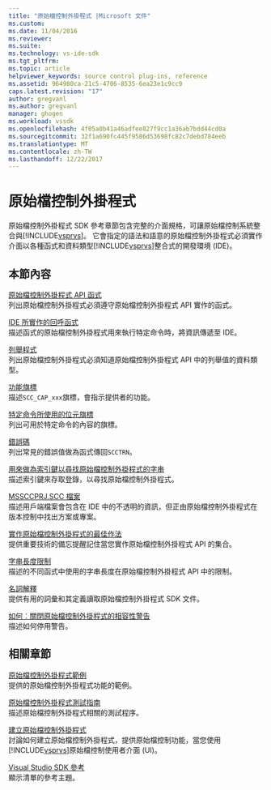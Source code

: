 ```yaml
---
title: "原始檔控制外掛程式 |Microsoft 文件"
ms.custom: 
ms.date: 11/04/2016
ms.reviewer: 
ms.suite: 
ms.technology: vs-ide-sdk
ms.tgt_pltfrm: 
ms.topic: article
helpviewer_keywords: source control plug-ins, reference
ms.assetid: 964980ca-21c5-4706-8535-6ea23e1c9cc9
caps.latest.revision: "17"
author: gregvanl
ms.author: gregvanl
manager: ghogen
ms.workload: vssdk
ms.openlocfilehash: 4f05a0b41a46adfee827f9cc1a36ab7bdd44cd0a
ms.sourcegitcommit: 32f1a690fc445f9586d53698fc82c7debd784eeb
ms.translationtype: MT
ms.contentlocale: zh-TW
ms.lasthandoff: 12/22/2017
---
```

# <a name="source-control-plug-ins"></a>原始檔控制外掛程式
原始檔控制外掛程式 SDK 參考章節包含完整的介面規格，可讓原始檔控制系統整合與[!INCLUDE[vsprvs](../code-quality/includes/vsprvs_md.md)]。 它會指定的語法和語意的原始檔控制外掛程式必須實作介面以各種函式和資料類型[!INCLUDE[vsprvs](../code-quality/includes/vsprvs_md.md)]整合式的開發環境 (IDE)。  
  
## <a name="in-this-section"></a>本節內容  
 [原始檔控制外掛程式 API 函式](../extensibility/source-control-plug-in-api-functions.md)  
 列出原始檔控制外掛程式必須遵守原始檔控制外掛程式 API 實作的函式。  
  
 [IDE 所實作的回呼函式](../extensibility/callback-functions-implemented-by-the-ide.md)  
 描述函式的原始檔控制外掛程式用來執行特定命令時，將資訊傳遞至 IDE。  
  
 [列舉程式](../extensibility/enumerators.md)  
 列出原始檔控制外掛程式必須知道原始檔控制外掛程式 API 中的列舉值的資料類型。  
  
 [功能旗標](../extensibility/capability-flags.md)  
 描述`SCC_CAP_xxx`旗標，會指示提供者的功能。  
  
 [特定命令所使用的位元旗標](../extensibility/bitflags-used-by-specific-commands.md)  
 列出可用於特定命令的內容的旗標。  
  
 [錯誤碼](../extensibility/error-codes.md)  
 列出常見的錯誤值做為函式傳回`SCCTRN`。  
  
 [用來做為索引鍵以尋找原始檔控制外掛程式的字串](../extensibility/strings-used-as-keys-for-finding-a-source-control-plug-in.md)  
 描述索引鍵來存取登錄，以尋找原始檔控制外掛程式。  
  
 [MSSCCPRJ.SCC 檔案](../extensibility/mssccprj-scc-file.md)  
 描述用戶端檔案會包含在 IDE 中的不透明的資訊，但正由原始檔控制外掛程式在版本控制中找出方案或專案。  
  
 [實作原始檔控制外掛程式的最佳作法](../extensibility/best-practices-for-implementing-a-source-control-plug-in.md)  
 提供重要技術的備忘提醒記住當您實作原始檔控制外掛程式 API 的集合。  
  
 [字串長度限制](../extensibility/restrictions-on-string-lengths.md)  
 描述的不同函式中使用的字串長度在原始檔控制外掛程式 API 中的限制。  
  
 [名詞解釋](../extensibility/source-control-plug-in-glossary.md)  
 提供有用的詞彙和其定義讀取原始檔控制外掛程式 SDK 文件。  
  
 [如何︰關閉原始檔控制外掛程式的相容性警告](../extensibility/how-to-turn-off-compatibility-warnings-for-source-control-plug-ins.md)  
 描述如何停用警告。  
  
## <a name="related-sections"></a>相關章節  
 [原始檔控制外掛程式範例](http://msdn.microsoft.com/en-us/61de7d2b-71db-451e-8e3e-d41b11c7a4ca)  
 提供的原始檔控制外掛程式功能的範例。  
  
 [原始檔控制外掛程式測試指南](../extensibility/internals/test-guide-for-source-control-plug-ins.md)  
 描述原始檔控制外掛程式相關的測試程序。  
  
 [建立原始檔控制外掛程式](../extensibility/internals/creating-a-source-control-plug-in.md)  
 討論如何建立原始檔控制外掛程式，提供原始檔控制功能，當您使用[!INCLUDE[vsprvs](../code-quality/includes/vsprvs_md.md)]原始檔控制使用者介面 (UI)。  
  
 [Visual Studio SDK 參考](../extensibility/visual-studio-sdk-reference.md)  
 顯示清單的參考主題。